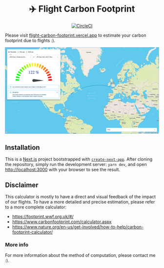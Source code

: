 <div align="center">

# ✈️ Flight Carbon Footprint

[![CircleCI](https://circleci.com/gh/antoinewg/flight-carbon-footprint/tree/main.svg?style=svg)](https://circleci.com/gh/antoinewg/flight-carbon-footprint/tree/main)

</div>

Please visit [flight-carbon-footprint.vercel.app](https://flight-carbon-footprint.vercel.app/) to estimate your carbon footprint due to flights :).

![capture](./docs/capture.png)

## Installation

This is a [Next.js](https://nextjs.org/) project bootstrapped with [`create-next-app`](https://github.com/vercel/next.js/tree/canary/packages/create-next-app).
After cloning the repository, simply run the development server: `yarn dev`, and open [http://localhost:3000](http://localhost:3000) with your browser to see the result.

## Disclaimer

This calculator is mostly to have a direct and visual feedback of the impact of our flights. To have a more detailed and precise estimation, please refer to a more complete calculator:

- https://footprint.wwf.org.uk/#/
- https://www.carbonfootprint.com/calculator.aspx
- https://www.nature.org/en-us/get-involved/how-to-help/carbon-footprint-calculator/

### More info

For more information about the method of computation, please contact me :).
